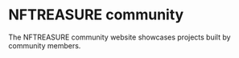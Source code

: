 # NFTREASURE community

The NFTREASURE community website showcases projects built by community members.

